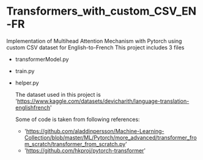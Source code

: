 # Transformers_with_custom_CSV_EN-FR
Implementation of Multihead Attention Mechanism with Pytorch using custom CSV dataset for English-to-French
This project includes 3 files
- transformerModel.py
- train.py
- helper.py

  The dataset used in this project is 'https://www.kaggle.com/datasets/devicharith/language-translation-englishfrench'

  Some of code is taken from following references:
  - 'https://github.com/aladdinpersson/Machine-Learning-Collection/blob/master/ML/Pytorch/more_advanced/transformer_from_scratch/transformer_from_scratch.py'
  - 'https://github.com/hkproj/pytorch-transformer'
